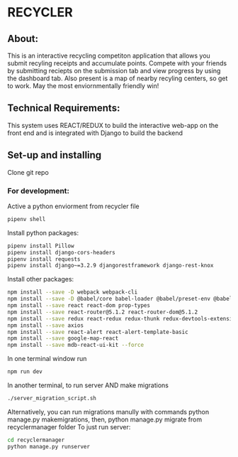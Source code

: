 # RECYCLER 
## About: 
This is an interactive recycling competiton application that allows you submit recyling receipts and accumulate points.
Compete with your friends by submitting reciepts on the submission tab and view progress by using the dashboard tab.
Also present is a map of nearby recyling centers, so get to work. May the most enviornmentally friendly win!
## Technical Requirements: 
This system uses REACT/REDUX to build the interactive web-app on the front end and is integrated with Django to build the backend 
## Set-up and installing 
Clone git repo
### For development: 
Active a python enviorment from recycler file 
```bash 
pipenv shell
```
Install python packages: 
```bash 
pipenv install Pillow
pipenv install django-cors-headers
pipenv install requests
pipenv install django~=3.2.9 djangorestframework django-rest-knox
```
Install other packages: 
```bash 
npm install --save -D webpack webpack-cli
npm install --save -D @babel/core babel-loader @babel/preset-env @babel/preset-react babel-plugin-transform-class-properties
npm install --save react react-dom prop-types
npm install --save react-router@5.1.2 react-router-dom@5.1.2
npm install --save redux react-redux redux-thunk redux-devtools-extension
npm install --save axios
npm install --save react-alert react-alert-template-basic
npm install --save google-map-react
npm install --save mdb-react-ui-kit --force 
```
In one terminal window run 
```bash 
npm run dev
```
In another terminal, to run server AND make migrations 
```bash 
./server_migration_script.sh
```
Alternatively, you can run migrations manully with commands python manage.py makemigrations, then, python manage.py migrate from recyclermanager folder
To just run server: 
```bash 
cd recyclermanager
python manage.py runserver
```